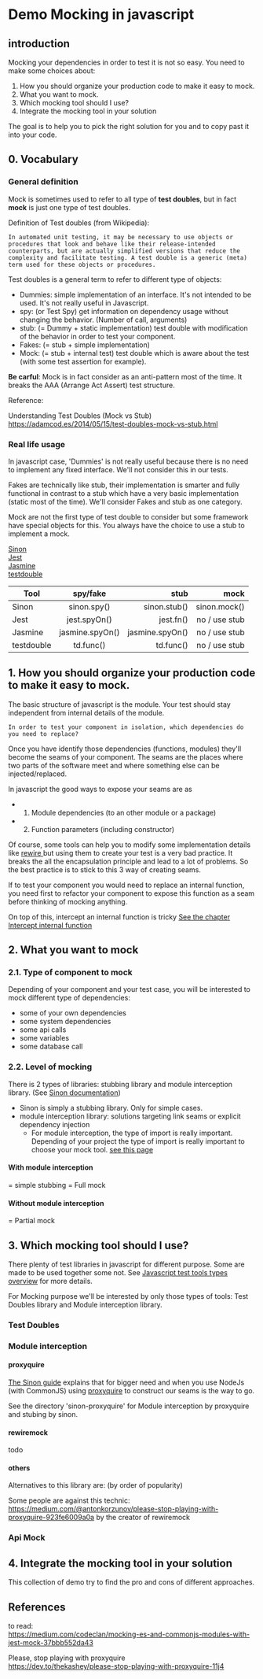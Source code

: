 # Demo Mocking in javascript

## introduction

Mocking your dependencies in order to test it is not so easy. You need to make some choices about:

1. How you should organize your production code to make it easy to mock.
2. What you want to mock.
3. Which mocking tool should I use?
4. Integrate the mocking tool in your solution

The goal is to help you to pick the right solution for you and to copy past it into your code.

## 0. Vocabulary

### General definition

Mock is sometimes used to refer to all type of **test doubles**, but in fact **mock** is just one type of test doubles.

Definition of Test doubles (from Wikipedia):

```
In automated unit testing, it may be necessary to use objects or procedures that look and behave like their release-intended counterparts, but are actually simplified versions that reduce the complexity and facilitate testing. A test double is a generic (meta) term used for these objects or procedures.
```

Test doubles is a general term to refer to different type of objects:

- Dummies: simple implementation of an interface. It's not intended to be used. It's not really useful in Javascript.
- spy: (or Test Spy) get information on dependency usage without changing the behavior. (Number of call, arguments)
- stub: (= Dummy + static implementation) test double with modification of the behavior in order to test your component.
- Fakes: (= stub + simple implementation)
- Mock: (= stub + internal test) test double which is aware about the test (with some test assertion for example).

**Be carful**: Mock is in fact consider as an anti-pattern most of the time. It breaks the AAA (Arrange Act Assert) test structure.

Reference:

Understanding Test Doubles (Mock vs Stub)  
https://adamcod.es/2014/05/15/test-doubles-mock-vs-stub.html

### Real life usage

In javascript case, 'Dummies' is not really useful because there is no need to implement any fixed interface. We'll not consider this in our tests.

Fakes are technically like stub, their implementation is smarter and fully functional in contrast to a stub which have a very basic implementation (static most of the time). We'll consider Fakes and stub as one category.

Mock are not the first type of test double to consider but some framework have special objects for this. You always have the choice to use a stub to implement a mock.

[Sinon](https://www.npmjs.com/package/sinon)  
[Jest](https://www.npmjs.com/package/jest)  
[Jasmine](https://www.npmjs.com/package/jasmine)  
[testdouble](https://www.npmjs.com/package/testdouble)

| Tool       |    spy/fake     |            stub |          mock |
| ---------- | :-------------: | --------------: | ------------: |
| Sinon      |   sinon.spy()   |    sinon.stub() |  sinon.mock() |
| Jest       |  jest.spyOn()   |       jest.fn() | no / use stub |
| Jasmine    | jasmine.spyOn() | jasmine.spyOn() | no / use stub |
| testdouble |    td.func()    |       td.func() | no / use stub |

## 1. How you should organize your production code to make it easy to mock.

The basic structure of javascript is the module.
Your test should stay independent from internal details of the module.

```
In order to test your component in isolation, which dependencies do you need to replace?
```

Once you have identify those dependencies (functions, modules) they'll become the seams of your component. The seams are the places where two parts of the software meet and where something else can be injected/replaced.

In javascript the good ways to expose your seams are as

- 1. Module dependencies (to an other module or a package)
- 2. Function parameters (including constructor)

Of course, some tools can help you to modify some implementation details like [rewire
](https://github.com/jhnns/rewire) but using them to create your test is a very bad practice. It breaks the all the encapsulation principle and lead to a lot of problems. So the best practice is to stick to this 3 way of creating seams.

If to test your component you would need to replace an internal function, you need first to refactor your component to expose this function as a seam before thinking of mocking anything.

On top of this, intercept an internal function is tricky [See the chapter Intercept internal function](./summary-import-types.md)

## 2. What you want to mock

### 2.1. Type of component to mock

Depending of your component and your test case, you will be interested to mock different type of dependencies:

- some of your own dependencies
- some system dependencies
- some api calls
- some variables
- some database call

### 2.2. Level of mocking

There is 2 types of libraries: stubbing library and module interception library. (See [Sinon documentation](https://sinonjs.org/how-to/stub-dependency/))

- Sinon is simply a stubbing library. Only for simple cases.
- module interception library: solutions targeting link seams or explicit dependency injection
  - For module interception, the type of import is really important. Depending of your project the type of import is really important to choose your mock tool. [see this page](./summary-import-types.md)

#### With module interception

= simple stubbing
= Full mock

#### Without module interception

= Partial mock

## 3. Which mocking tool should I use?

There plenty of test libraries in javascript for different purpose. Some are made to be used together some not. See [Javascript test tools types overview](./js-test-tools-overview.md) for more details.

For Mocking purpose we'll be interested by only those types of tools: Test Doubles library and Module interception library.

### Test Doubles

### Module interception

#### proxyquire

[The Sinon guide](https://sinonjs.org/how-to/link-seams-commonjs/) explains that for bigger need and when you use NodeJs (with CommonJS) using [proxyquire](https://github.com/thlorenz/proxyquire) to construct our seams is the way to go.

See the directory 'sinon-proxyquire' for Module interception by proxyquire and stubing by sinon.

#### rewiremock

todo

#### others

Alternatives to this library are: (by order of popularity)

Some people are against this technic:
https://medium.com/@antonkorzunov/please-stop-playing-with-proxyquire-923fe6009a0a
by the creator of rewiremock

### Api Mock

## 4. Integrate the mocking tool in your solution

This collection of demo try to find the pro and cons of different approaches.

## References

to read:  
https://medium.com/codeclan/mocking-es-and-commonjs-modules-with-jest-mock-37bbb552da43

Please, stop playing with proxyquire  
https://dev.to/thekashey/please-stop-playing-with-proxyquire-11j4
